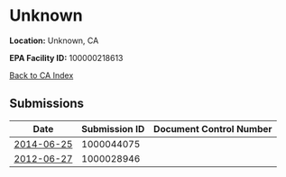 # Unknown

**Location:** Unknown, CA

**EPA Facility ID:** 100000218613

[Back to CA Index](../../index.md)

## Submissions

| Date | Submission ID | Document Control Number |
|------|--------------|-------------------------|
| [2014-06-25](submissions/1000044075.md) | 1000044075 |  |
| [2012-06-27](submissions/1000028946.md) | 1000028946 |  |
